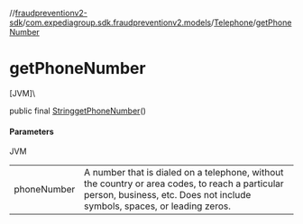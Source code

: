 //[fraudpreventionv2-sdk](../../../index.md)/[com.expediagroup.sdk.fraudpreventionv2.models](../index.md)/[Telephone](index.md)/[getPhoneNumber](get-phone-number.md)

# getPhoneNumber

[JVM]\

public final [String](https://docs.oracle.com/javase/8/docs/api/java/lang/String.html)[getPhoneNumber](get-phone-number.md)()

#### Parameters

JVM

| | |
|---|---|
| phoneNumber | A number that is dialed on a telephone, without the country or area codes, to reach a particular person, business, etc.  Does not include symbols, spaces, or leading zeros. |
